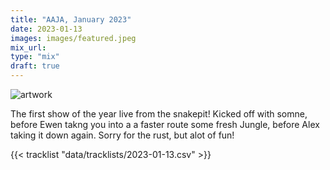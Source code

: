 ```yaml
---
title: "AAJA, January 2023"
date: 2023-01-13
images: images/featured.jpeg
mix_url: 
type: "mix"
draft: true
---
```


![artwork](images/featured.jpeg)

The first show of the year live from the snakepit! Kicked off with somne, before Ewen takng you into a a faster route some fresh Jungle, before Alex taking it down again. Sorry for the rust, but alot of fun!

{{< tracklist "data/tracklists/2023-01-13.csv" >}}
